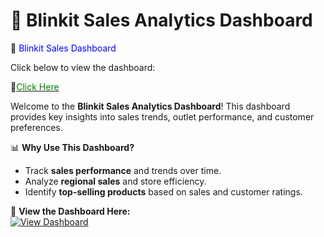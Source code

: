 # 🚀 Blinkit Sales Analytics Dashboard
🚀 <span style="color:blue;">Blinkit Sales Dashboard</span>

Click below to view the dashboard:

🔗[<span style="color:green;">Click Here</span>](https://public.tableau.com/views/VanshikasblinkitDashboard/Dashboard1?:language=en-US&publish=yes&:sid=&:redirect=auth&:display_count=n&:origin=viz_share_link)


Welcome to the **Blinkit Sales Analytics Dashboard**! This dashboard provides key insights into sales trends, outlet performance, and customer preferences.

📊 **Why Use This Dashboard?**
- Track **sales performance** and trends over time.
- Analyze **regional sales** and store efficiency.
- Identify **top-selling products** based on sales and customer ratings.

🔗 **View the Dashboard Here:**  
[![View Dashboard](https://img.shields.io/badge/View%20Dashboard-Tableau-blue?style=for-the-badge&logo=tableau)](https://public.tableau.com/views/VanshikasblinkitDashboard/Dashboard1?:language=en-US&publish=yes&:sid=&:redirect=auth&:display_count=n&:origin=viz_share_link)
